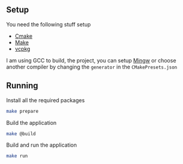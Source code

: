## Setup

You need the following stuff setup

- [Cmake](https://cmake.org/download)
- [Make](https://www.gnu.org/software/make)
- [vcpkg](https://learn.microsoft.com/en-us/vcpkg/get_started/get-started)

I am using GCC to build, the project, you can setup [Mingw](https://www.mingw-w64.org) or choose another compiler by changing the `generator` in the `CMakePresets.json`

## Running

Install all the required packages

```bash
make prepare
```

Build the application

```bash
make @build
```

Build and run the application

```bash
make run
```
